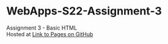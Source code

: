# WebApps-S22-Assignment-3
Assignment 3 - Basic HTML <br>
Hosted at <a href="https://github.com/44-563-Web-Apps-S22/webapps-s22-assignment-3-Rajitha9595/settings/pages">Link to Pages on GitHub</a>